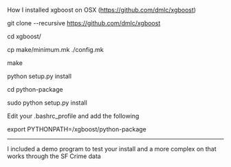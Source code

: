 How I installed xgboost on OSX    (https://github.com/dmlc/xgboost)


git clone --recursive https://github.com/dmlc/xgboost

cd xgboost/

cp make/minimum.mk ./config.mk

make

python setup.py install

cd python-package

sudo python setup.py install


Edit your .bashrc_profile and add the following


export PYTHONPATH=/xgboost/python-package


----------------------------------------------
I included a demo program to test your install and a more complex on that works through the SF Crime data
